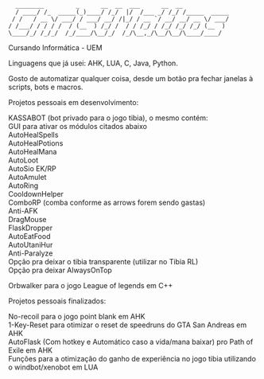 ```
  ________         _      __  __  ___      __  __            
  / ____/ /_  _____(_)____/ /_/  |/  /___ _/ /_/ /_____  _____
 / /   / __ \/ ___/ / ___/ __/ /|_/ / __ `/ __/ __/ __ \/ ___/
/ /___/ / / / /  / (__  ) /_/ /  / / /_/ / /_/ /_/ /_/ (__  ) 
\____/_/ /_/_/  /_/____/\__/_/  /_/\__,_/\__/\__/\____/____/  
```                                                              
                                                            
                                                                                                                                                          
Cursando Informática - UEM

Linguagens que já usei: AHK, LUA, C, Java, Python.

Gosto de automatizar qualquer coisa, desde um botão pra fechar janelas à scripts, bots e macros.

Projetos pessoais em desenvolvimento: 

KASSABOT (bot privado para o jogo tibia), o mesmo contém:  
GUI para ativar os módulos citados abaixo  
AutoHealSpells  
AutoHealPotions  
AutoHealMana  
AutoLoot  
AutoSio EK/RP  
AutoAmulet  
AutoRing  
CooldownHelper  
ComboRP (comba conforme as arrows forem sendo gastas)  
Anti-AFK  
DragMouse  
FlaskDropper  
AutoEatFood  
AutoUtaniHur  
Anti-Paralyze  
Opção pra deixar o tibia transparente (utilizar no Tibia RL)  
Opção pra deixar AlwaysOnTop  

Orbwalker para o jogo League of legends em C++  

Projetos pessoais finalizados:   

No-recoil para o jogo point blank em AHK  
1-Key-Reset para otimizar o reset de speedruns do GTA San Andreas em AHK  
AutoFlask (Com hotkey e Automático caso a vida/mana baixar) pro Path of Exile em AHK   
Funções para a otimização do ganho de experiência no jogo tibia utilizando o windbot/xenobot em LUA  
